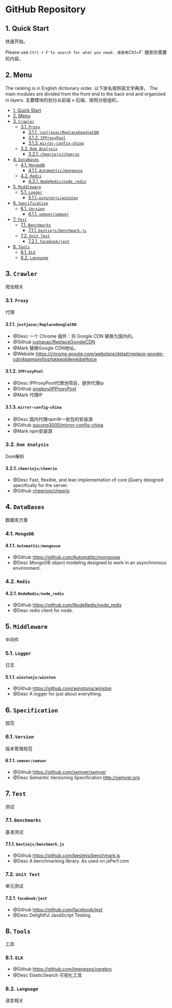 # GitHub Repository

## 1. Quick Start

快速开始。

Please use `Ctrl + F'to search for what you need.
请使用`Ctrl+F` 搜索你需要的内容。

## 2. Menu

The ranking is in English dictionary order.
以下排名按照英文字典序。
The main modules are divided from the front end to the back end and organized in layers.
主要模块的划分从前端 » 后端，按照分层组织。

<!-- TOC -->

- [1. Quick Start](#1-quick-start)
- [2. Menu](#2-menu)
- [3. `Crawler`](#3-crawler)
  - [3.1. `Proxy`](#31-proxy)
    - [3.1.1. `justjavac/ReplaceGoogleCDN`](#311-justjavacreplacegooglecdn)
    - [3.1.2. `IPProxyPool`](#312-ipproxypool)
    - [3.1.3. `mirror-config-china`](#313-mirror-config-china)
  - [3.2. `Dom Analysis`](#32-dom-analysis)
    - [3.2.1. `cheeriojs/cheerio`](#321-cheeriojscheerio)
- [4. `DataBases`](#4-databases)
  - [4.1. `MongoDB`](#41-mongodb)
    - [4.1.1. `Automattic/mongoose`](#411-automatticmongoose)
  - [4.2. `Redis`](#42-redis)
    - [4.2.1. `NodeRedis/node_redis`](#421-noderedisnode_redis)
- [5. `Middleware`](#5-middleware)
  - [5.1. `Logger`](#51-logger)
    - [5.1.1. `winstonjs/winston`](#511-winstonjswinston)
- [6. `Specification`](#6-specification)
  - [6.1. `Version`](#61-version)
    - [6.1.1. `semver/semver`](#611-semversemver)
- [7. `Test`](#7-test)
  - [7.1. `Benchmarks`](#71-benchmarks)
    - [7.1.1. `bestiejs/benchmark.js`](#711-bestiejsbenchmarkjs)
  - [7.2. `Unit Test`](#72-unit-test)
    - [7.2.1. `facebook/jest`](#721-facebookjest)
- [8. `Tools`](#8-tools)
  - [8.1. `ELK`](#81-elk)
  - [8.2. `Language`](#82-language)

<!-- /TOC -->

## 3. `Crawler`

爬虫相关

### 3.1. `Proxy`

代理

#### 3.1.1. `justjavac/ReplaceGoogleCDN`

- @Desc 一个 Chrome 插件：将 Google CDN 替换为国内的。
- @Github [justjavac/ReplaceGoogleCDN](https://github.com/justjavac/ReplaceGoogleCDN)
- @Mark 替换Google CDN地址。
- @Website <https://chrome.google.com/webstore/detail/replace-google-cdn/kpampjmfiopfpkkepbllemkibefkiice>

#### 3.1.2. `IPProxyPool`

- @Desc IPProxyPool代理池项目，提供代理ip
- @Github [qiyeboy/IPProxyPool](https://github.com/qiyeboy/IPProxyPool)
- @Mark 代理IP

#### 3.1.3. `mirror-config-china`

- @Desc 国内代理npm中一些包的安装源
- @Github [gucong3000/mirror-config-china](https://github.com/gucong3000/mirror-config-china)
- @Mark npm安装源

### 3.2. `Dom Analysis`

Dom解析

#### 3.2.1. `cheeriojs/cheerio`

- @Desc Fast, flexible, and lean implementation of core jQuery designed specifically for the server.
- @Github [cheeriojs/cheerio](https://github.com/cheeriojs/cheerio)

## 4. `DataBases`

数据库方案

### 4.1. `MongoDB`

#### 4.1.1. `Automattic/mongoose`

- @Github <https://github.com/Automattic/mongoose>
- @Desc MongoDB object modeling designed to work in an asynchronous environment.

### 4.2. `Redis`

#### 4.2.1. `NodeRedis/node_redis`

- @Github <https://github.com/NodeRedis/node_redis>
- @Desc redis client for node.

## 5. `Middleware`

中间件

### 5.1. `Logger`

日志

#### 5.1.1. `winstonjs/winston`

- @Github <https://github.com/winstonjs/winston>
- @Desc A logger for just about everything.

## 6. `Specification`

规范

### 6.1. `Version`

版本管理规范

#### 6.1.1. `semver/semver`

- @Github <https://github.com/semver/semver>
- @Desc Semantic Versioning Specification <http://semver.org>

## 7. `Test`

测试

### 7.1. `Benchmarks`

基准测试

#### 7.1.1. `bestiejs/benchmark.js`

- @Github <https://github.com/bestiejs/benchmark.js>
- @Desc A benchmarking library. As used on jsPerf.com

### 7.2. `Unit Test`

单元测试

#### 7.2.1. `facebook/jest`

- @Github <https://github.com/facebook/jest>
- @Desc Delightful JavaScript Testing.

## 8. `Tools`

工具

### 8.1. `ELK`

- @Github <https://github.com/lmenezes/cerebro>
- @Desc ElasticSearch 可视化工具

### 8.2. `Language`

语言相关

